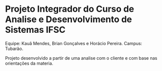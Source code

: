 # Projeto Integrador do Curso de Analise e Desenvolvimento de Sistemas IFSC

Equipe: Kauã Mendes, Brian Gonçalves e Horácio Pereira.
Campus: Tubarão.

Projeto desenvolvido a partir de uma analise com o cliente e com base nas orientações da materia.
